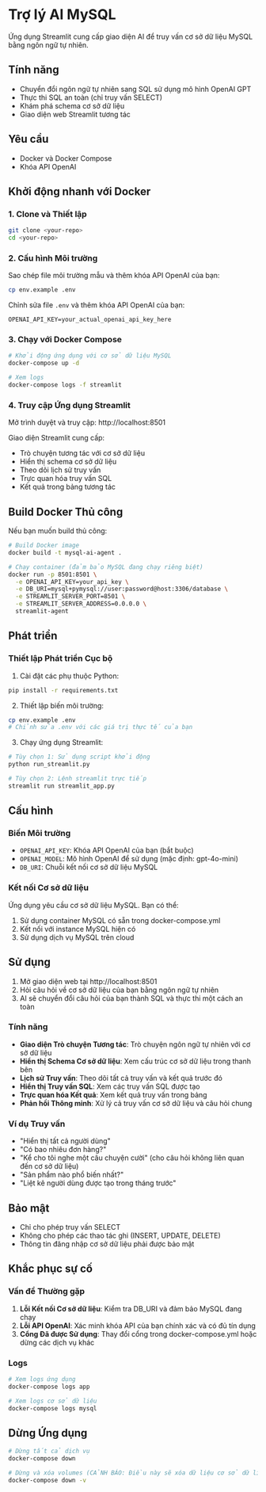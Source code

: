 # Trợ lý AI MySQL

Ứng dụng Streamlit cung cấp giao diện AI để truy vấn cơ sở dữ liệu MySQL bằng ngôn ngữ tự nhiên.

## Tính năng

- Chuyển đổi ngôn ngữ tự nhiên sang SQL sử dụng mô hình OpenAI GPT
- Thực thi SQL an toàn (chỉ truy vấn SELECT)
- Khám phá schema cơ sở dữ liệu
- Giao diện web Streamlit tương tác

## Yêu cầu

- Docker và Docker Compose
- Khóa API OpenAI

## Khởi động nhanh với Docker

### 1. Clone và Thiết lập

```bash
git clone <your-repo>
cd <your-repo>
```

### 2. Cấu hình Môi trường

Sao chép file môi trường mẫu và thêm khóa API OpenAI của bạn:

```bash
cp env.example .env
```

Chỉnh sửa file `.env` và thêm khóa API OpenAI của bạn:

```
OPENAI_API_KEY=your_actual_openai_api_key_here
```

### 3. Chạy với Docker Compose

```bash
# Khởi động ứng dụng với cơ sở dữ liệu MySQL
docker-compose up -d

# Xem logs
docker-compose logs -f streamlit
```

### 4. Truy cập Ứng dụng Streamlit

Mở trình duyệt và truy cập: http://localhost:8501

Giao diện Streamlit cung cấp:

- Trò chuyện tương tác với cơ sở dữ liệu
- Hiển thị schema cơ sở dữ liệu
- Theo dõi lịch sử truy vấn
- Trực quan hóa truy vấn SQL
- Kết quả trong bảng tương tác

## Build Docker Thủ công

Nếu bạn muốn build thủ công:

```bash
# Build Docker image
docker build -t mysql-ai-agent .

# Chạy container (đảm bảo MySQL đang chạy riêng biệt)
docker run -p 8501:8501 \
  -e OPENAI_API_KEY=your_api_key \
  -e DB_URI=mysql+pymysql://user:password@host:3306/database \
  -e STREAMLIT_SERVER_PORT=8501 \
  -e STREAMLIT_SERVER_ADDRESS=0.0.0.0 \
  streamlit-agent
```

## Phát triển

### Thiết lập Phát triển Cục bộ

1. Cài đặt các phụ thuộc Python:

```bash
pip install -r requirements.txt
```

2. Thiết lập biến môi trường:

```bash
cp env.example .env
# Chỉnh sửa .env với các giá trị thực tế của bạn
```

3. Chạy ứng dụng Streamlit:

```bash
# Tùy chọn 1: Sử dụng script khởi động
python run_streamlit.py

# Tùy chọn 2: Lệnh streamlit trực tiếp
streamlit run streamlit_app.py
```

## Cấu hình

### Biến Môi trường

- `OPENAI_API_KEY`: Khóa API OpenAI của bạn (bắt buộc)
- `OPENAI_MODEL`: Mô hình OpenAI để sử dụng (mặc định: gpt-4o-mini)
- `DB_URI`: Chuỗi kết nối cơ sở dữ liệu MySQL

### Kết nối Cơ sở dữ liệu

Ứng dụng yêu cầu cơ sở dữ liệu MySQL. Bạn có thể:

1. Sử dụng container MySQL có sẵn trong docker-compose.yml
2. Kết nối với instance MySQL hiện có
3. Sử dụng dịch vụ MySQL trên cloud

## Sử dụng

1. Mở giao diện web tại http://localhost:8501
2. Hỏi câu hỏi về cơ sở dữ liệu của bạn bằng ngôn ngữ tự nhiên
3. AI sẽ chuyển đổi câu hỏi của bạn thành SQL và thực thi một cách an toàn

### Tính năng

- **Giao diện Trò chuyện Tương tác**: Trò chuyện ngôn ngữ tự nhiên với cơ sở dữ liệu
- **Hiển thị Schema Cơ sở dữ liệu**: Xem cấu trúc cơ sở dữ liệu trong thanh bên
- **Lịch sử Truy vấn**: Theo dõi tất cả truy vấn và kết quả trước đó
- **Hiển thị Truy vấn SQL**: Xem các truy vấn SQL được tạo
- **Trực quan hóa Kết quả**: Xem kết quả truy vấn trong bảng
- **Phản hồi Thông minh**: Xử lý cả truy vấn cơ sở dữ liệu và câu hỏi chung

### Ví dụ Truy vấn

- "Hiển thị tất cả người dùng"
- "Có bao nhiêu đơn hàng?"
- "Kể cho tôi nghe một câu chuyện cười" (cho câu hỏi không liên quan đến cơ sở dữ liệu)
- "Sản phẩm nào phổ biến nhất?"
- "Liệt kê người dùng được tạo trong tháng trước"

## Bảo mật

- Chỉ cho phép truy vấn SELECT
- Không cho phép các thao tác ghi (INSERT, UPDATE, DELETE)
- Thông tin đăng nhập cơ sở dữ liệu phải được bảo mật

## Khắc phục sự cố

### Vấn đề Thường gặp

1. **Lỗi Kết nối Cơ sở dữ liệu**: Kiểm tra DB_URI và đảm bảo MySQL đang chạy
2. **Lỗi API OpenAI**: Xác minh khóa API của bạn chính xác và có đủ tín dụng
3. **Cổng Đã được Sử dụng**: Thay đổi cổng trong docker-compose.yml hoặc dừng các dịch vụ khác

### Logs

```bash
# Xem logs ứng dụng
docker-compose logs app

# Xem logs cơ sở dữ liệu
docker-compose logs mysql
```

## Dừng Ứng dụng

```bash
# Dừng tất cả dịch vụ
docker-compose down

# Dừng và xóa volumes (CẢNH BÁO: Điều này sẽ xóa dữ liệu cơ sở dữ liệu của bạn)
docker-compose down -v
```
